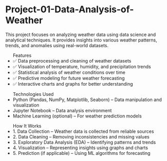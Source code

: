 # Project-01-Data-Analysis-of-Weather
This project focuses on analyzing weather data using data science and analytical techniques. It provides insights into various weather patterns, trends, and anomalies using real-world datasets.
<ul>Features
<li>✅ Data preprocessing and cleaning of weather datasets</li>
<li>✅ Visualization of temperature, humidity, and precipitation trends</li>
<li>✅ Statistical analysis of weather conditions over time</li>
<li>✅ Predictive modeling for future weather forecasting</li>
<li>✅ Interactive charts and graphs for better understanding</li>
</ul>

<ul>Technologies Used
<li>Python (Pandas, NumPy, Matplotlib, Seaborn) – Data manipulation and visualization</li>
<li>Jupyter Notebook – Data analysis environment</li>
<li>Machine Learning (optional) – For weather prediction models</li>
</ul>

<ul>How It Works
<li>1. Data Collection – Weather data is collected from reliable sources</li>
<li>2. Data Cleaning – Removing inconsistencies and missing values</li>
<li>3. Exploratory Data Analysis (EDA) – Identifying patterns and trends</li>
<li>4. Visualization – Representing insights using graphs and charts</li>
<li>5. Prediction (if applicable) – Using ML algorithms for forecasting</li>
</ul>

